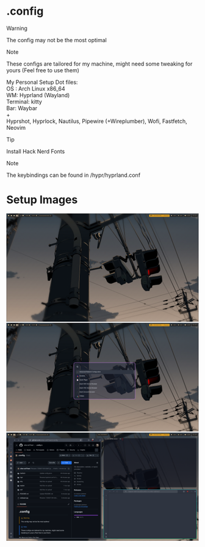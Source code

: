 # .config

>[!WARNING]
> The config may not be the most optimal

> [!NOTE]
> These configs are tailored for my machine, might need some tweaking for yours (Feel free to use them)

My Personal Setup Dot files: <br />
OS : Arch Linux x86_64 <br />
WM: Hyprland (Wayland) <br />
Terminal: kitty <br />
Bar: Waybar <br />
\+ <br />
Hyprshot, Hyprlock, Nautilus, Pipewire (+Wireplumber), Wofi, Fastfetch, Neovim </br> 


>[!Tip]
> Install Hack Nerd Fonts

> [!Note]
> The keybindings can be found in /hypr/hyprland.conf

# Setup Images
<img src="img/1.png" alt="Setup-base" width="600"/>
<img src="img/2.png" alt="Setup-wofi" width="600"/>
<img src="img/3.png" alt="Setup-working" width="600"/>
